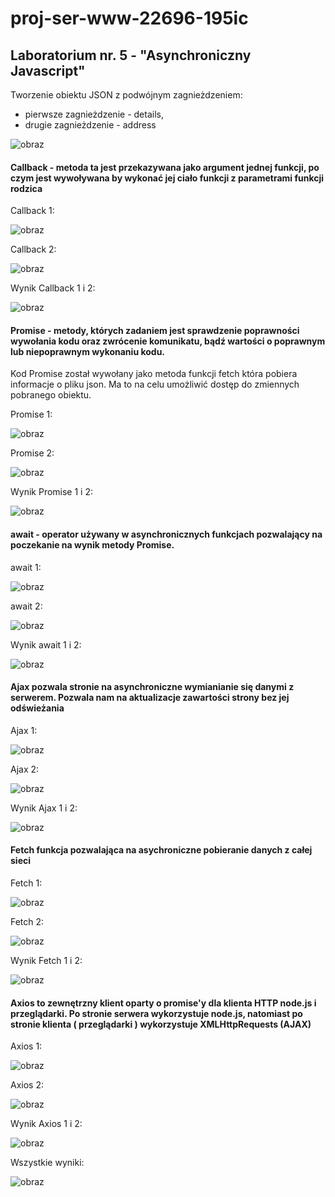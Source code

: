 # proj-ser-www-22696-195ic

## Laboratorium nr. 5 - "Asynchroniczny Javascript"


Tworzenie obiektu JSON z podwójnym zagnieżdzeniem: 
- pierwsze zagnieżdzenie - details,
- drugie zagnieżdzenie - address

![obraz](https://user-images.githubusercontent.com/56678518/146575692-f86d097a-aad8-4d7b-a044-f8cf9910728a.png)

#### Callback - metoda ta jest przekazywana jako argument jednej funkcji, po czym jest wywoływana by wykonać jej ciało funkcji z parametrami funkcji rodzica

Callback 1:

![obraz](https://user-images.githubusercontent.com/56678518/146576386-076ec017-0360-450c-a775-60843bf35aba.png)

Callback 2:

![obraz](https://user-images.githubusercontent.com/56678518/146576878-6f45e7d0-0033-42bd-9df5-6d9e7f2d1076.png)

Wynik Callback 1 i 2:

![obraz](https://user-images.githubusercontent.com/56678518/146576820-9ab12a7f-4789-41eb-b6f3-9676b798544d.png)

#### Promise - metody, których zadaniem jest sprawdzenie poprawności wywołania kodu oraz zwrócenie komunikatu, bądź wartości o poprawnym lub niepoprawnym wykonaniu kodu.
Kod Promise został wywołany jako metoda funkcji fetch która pobiera informacje o pliku json. Ma to na celu umożliwić
dostęp do zmiennych pobranego obiektu.

Promise 1:

![obraz](https://user-images.githubusercontent.com/56678518/146578495-b1973b37-a3c2-47fe-a07d-f270d2cdc116.png)

Promise 2:

![obraz](https://user-images.githubusercontent.com/56678518/146578712-56fd067b-d5c1-4706-9b76-312dfe3b7532.png)

Wynik Promise 1 i 2:

![obraz](https://user-images.githubusercontent.com/56678518/146578781-6222206a-bf2d-4b58-a46e-818fc5dd1d6b.png)

#### await - operator używany w asynchronicznych funkcjach pozwalający na poczekanie na wynik metody Promise.

await 1:

![obraz](https://user-images.githubusercontent.com/56678518/146578947-b9ebc688-7e82-4277-8261-a6dad09777df.png)

await 2:

![obraz](https://user-images.githubusercontent.com/56678518/146578970-f928cdc3-f2cb-4748-b6e9-daf52a621b9c.png)

Wynik await 1 i 2:

![obraz](https://user-images.githubusercontent.com/56678518/146579022-2baffd38-8bb0-4a1c-90cd-69fb7ae16065.png)

#### Ajax pozwala stronie na asynchroniczne wymianianie się danymi z serwerem. Pozwala nam na aktualizacje zawartości strony bez jej odświeżania

Ajax 1:

![obraz](https://user-images.githubusercontent.com/56678518/146579189-860f9f97-c5d2-4832-9f4a-40da9c36bf1a.png)

Ajax 2:

![obraz](https://user-images.githubusercontent.com/56678518/146579218-3ff370ce-c1f2-4ac6-b223-7e53e875b85e.png)

Wynik Ajax 1 i 2:

![obraz](https://user-images.githubusercontent.com/56678518/146579257-2d763b2b-37c4-4755-9bef-b896f1eed358.png)

#### Fetch funkcja pozwalająca na asychroniczne pobieranie danych z całej sieci

Fetch 1:

![obraz](https://user-images.githubusercontent.com/56678518/146579571-bb22904a-1e94-488a-bd39-434c485e4694.png)

Fetch 2:

![obraz](https://user-images.githubusercontent.com/56678518/146579596-48308c1f-e244-439c-a63e-4df46877ade4.png)

Wynik Fetch 1 i 2:

![obraz](https://user-images.githubusercontent.com/56678518/146579847-3cd07119-2aaf-46af-906d-f83357d40a69.png)

#### Axios to zewnętrzny klient oparty o promise'y dla klienta HTTP node.js i przeglądarki. Po stronie serwera wykorzystuje node.js, natomiast po stronie klienta ( przeglądarki ) wykorzystuje XMLHttpRequests (AJAX)

Axios 1:

![obraz](https://user-images.githubusercontent.com/56678518/146580270-4ad547c5-342e-487d-b215-887511e7485e.png)

Axios 2:

![obraz](https://user-images.githubusercontent.com/56678518/146580305-1a718412-c9a3-4503-97cf-ed08ddb4bbb8.png)

Wynik Axios 1 i 2:

![obraz](https://user-images.githubusercontent.com/56678518/146580375-31a3e45e-cc22-4430-8c6f-f6a68ca615aa.png)


Wszystkie wyniki: 

![obraz](https://user-images.githubusercontent.com/56678518/146580437-4bf0f226-7d00-4fd3-b5b3-904eef811702.png)